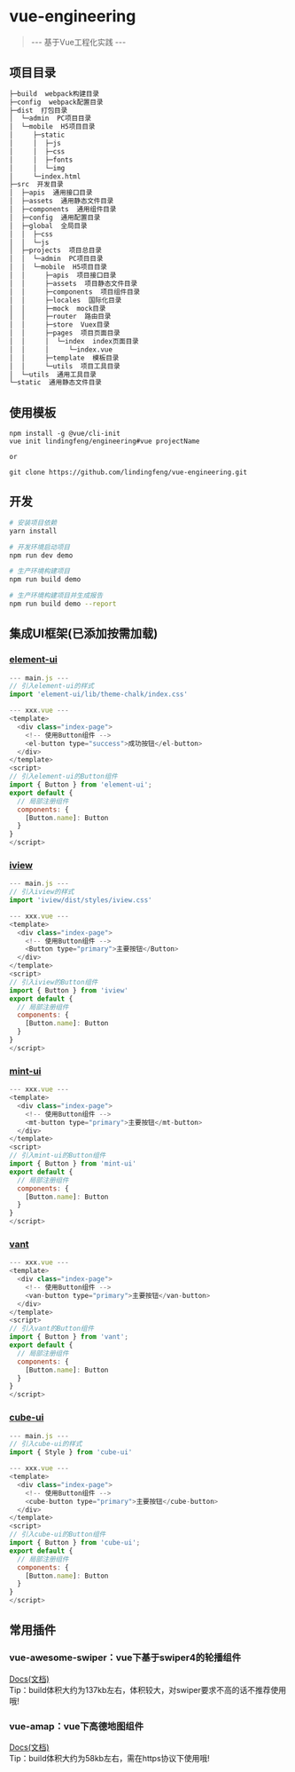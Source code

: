 # vue-engineering

> --- 基于Vue工程化实践 ---

## 项目目录

``` bash
├─build  webpack构建目录
├─config  webpack配置目录
├─dist  打包目录
│  └─admin  PC项目目录
│  └─mobile  H5项目目录
│     ├─static
│     │  ├─js
│     │  ├─css
│     │  ├─fonts
│     │  └─img
│     └─index.html
├─src  开发目录
│  ├─apis  通用接口目录
│  ├─assets  通用静态文件目录
│  ├─components  通用组件目录
│  ├─config  通用配置目录
│  ├─global  全局目录
│  │  ├─css
│  │  └─js
│  ├─projects  项目总目录
│  │  └─admin  PC项目目录
│  │  └─mobile  H5项目目录
│  │     ├─apis  项目接口目录
│  │     ├─assets  项目静态文件目录
│  │     ├─components  项目组件目录
│  │     ├─locales  国际化目录
│  │     ├─mock  mock目录
│  │     ├─router  路由目录
│  │     ├─store  Vuex目录
│  │     ├─pages  项目页面目录
│  │     │  └─index  index页面目录
│  │     │     └─index.vue
│  │     ├─template  模板目录
│  │     └─utils  项目工具目录
│  └─utils  通用工具目录
└─static  通用静态文件目录
```

## 使用模板

```
npm install -g @vue/cli-init
vue init lindingfeng/engineering#vue projectName

or

git clone https://github.com/lindingfeng/vue-engineering.git
```

## 开发

``` bash
# 安装项目依赖
yarn install

# 开发环境启动项目
npm run dev demo

# 生产环境构建项目
npm run build demo

# 生产环境构建项目并生成报告
npm run build demo --report
```

## 集成UI框架(已添加按需加载)

### [element-ui](https://element.eleme.cn/#/zh-CN/component/installation) 
```JavaScript
--- main.js ---
// 引入element-ui的样式
import 'element-ui/lib/theme-chalk/index.css'

--- xxx.vue ---  
<template>
  <div class="index-page">
    <!-- 使用Button组件 -->
    <el-button type="success">成功按钮</el-button>
  </div>
</template>
<script>
// 引入element-ui的Button组件
import { Button } from 'element-ui';
export default {
  // 局部注册组件
  components: {
    [Button.name]: Button
  }
}
</script>
```

### [iview](https://www.iviewui.com/) 
```JavaScript
--- main.js ---
// 引入iview的样式
import 'iview/dist/styles/iview.css'

--- xxx.vue ---
<template>
  <div class="index-page">
    <!-- 使用Button组件 -->
    <Button type="primary">主要按钮</Button>
  </div>
</template>
<script>
// 引入iview的Button组件
import { Button } from 'iview'
export default {
  // 局部注册组件
  components: {
    [Button.name]: Button
  }
}
</script>
```

### [mint-ui](https://mint-ui.github.io/#!/zh-cn) 
```JavaScript
--- xxx.vue ---
<template>
  <div class="index-page">
    <!-- 使用Button组件 -->
    <mt-button type="primary">主要按钮</mt-button>
  </div>
</template>
<script>
// 引入mint-ui的Button组件
import { Button } from 'mint-ui'
export default {
  // 局部注册组件
  components: {
    [Button.name]: Button
  }
}
</script>
```

### [vant](https://youzan.github.io/vant/#/zh-CN/intro)  
```JavaScript
--- xxx.vue ---
<template>
  <div class="index-page">
    <!-- 使用Button组件 -->
    <van-button type="primary">主要按钮</van-button>
  </div>
</template>
<script>
// 引入vant的Button组件
import { Button } from 'vant';
export default {
  // 局部注册组件
  components: {
    [Button.name]: Button
  }
}
</script>
```

### [cube-ui](https://didi.github.io/cube-ui/#/zh-CN)  
```JavaScript
--- main.js ---
// 引入cube-ui的样式
import { Style } from 'cube-ui'

--- xxx.vue ---
<template>
  <div class="index-page">
    <!-- 使用Button组件 -->
    <cube-button type="primary">主要按钮</cube-button>
  </div>
</template>
<script>
// 引入cube-ui的Button组件
import { Button } from 'cube-ui';
export default {
  // 局部注册组件
  components: {
    [Button.name]: Button
  }
}
</script>
```

## 常用插件
### vue-awesome-swiper：vue下基于swiper4的轮播组件  
  [Docs(文档)](https://www.swiper.com.cn/api/index.html)  
  Tip：build体积大约为137kb左右，体积较大，对swiper要求不高的话不推荐使用哦!

### vue-amap：vue下高德地图组件  
  [Docs(文档)](https://elemefe.github.io/vue-amap/#/zh-cn/base/amap)  
  Tip：build体积大约为58kb左右，需在https协议下使用哦!
